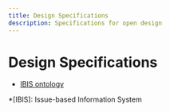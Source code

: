 ```yaml
---
title: Design Specifications
description: Specifications for open design
---
```


# Design Specifications

* [IBIS ontology]()

*[IBIS]: Issue-based Information System
